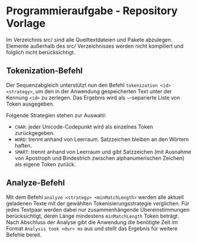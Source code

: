 # Programmieraufgabe - Repository Vorlage
Im Verzeichnis src/ sind alle Quelltextdateien und Pakete abzulegen.
Elemente außerhalb des src/ Verzeichnisses werden nicht kompiliert und folglich nicht berücksichtigt.

## Tokenization-Befehl
Der Sequenzabgleich unterstützt nun den Befehl `tokenization <id> <strategy>`, um den in der
Anwendung gespeicherten Text unter der Kennung `<id>` zu zerlegen. Das Ergebnis wird als
`~`-separierte Liste von Token ausgegeben.

Folgende Strategien stehen zur Auswahl:

* `CHAR`: jeder Unicode-Codepunkt wird als einzelnes Token zurückgegeben.
* `WORD`: trennt anhand von Leerraum. Satzzeichen bleiben an den Wörtern haften.
* `SMART`: trennt anhand von Leerraum und gibt Satzzeichen (mit Ausnahme von Apostroph und Bindestrich
  zwischen alphanumerischen Zeichen) als eigene Token zurück.

## Analyze-Befehl
Mit dem Befehl `analyze <strategy> <minMatchLength>` werden alle aktuell geladenen Texte mit der
gewählten Tokenisierungsstrategie verglichen. Für jedes Textpaar werden dabei nur zusammenhängende
Übereinstimmungen berücksichtigt, deren Länge mindestens `minMatchLength` Token beträgt. Nach
Abschluss der Analyse gibt die Anwendung die benötigte Zeit im Format `Analysis took <dur> ms`
aus und stellt das Ergebnis für weitere Befehle bereit.

